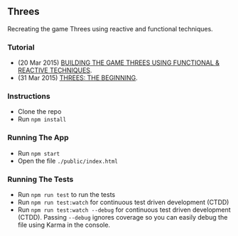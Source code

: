 ## Threes

Recreating the game Threes using reactive and functional techniques.

### Tutorial

* (20 Mar 2015) [BUILDING THE GAME THREES USING FUNCTIONAL & REACTIVE TECHNIQUES](http://tyronemichael.com/building-the-game-threes-using-functional-reactive-techniques/).
* (31 Mar 2015) [THREES: THE BEGINNING](http://tyronemichael.com/threes-the-beginning/).

### Instructions

* Clone the repo
* Run `npm install`

### Running The App
* Run `npm start`
* Open the file `./public/index.html`

### Running The Tests
* Run `npm run test` to run the tests
* Run `npm run test:watch` for continuous test driven development (CTDD)
* Run `npm run test:watch --debug` for continuous test driven development (CTDD). Passing `--debug` ignores coverage so you can easily debug the file using Karma in the console.
